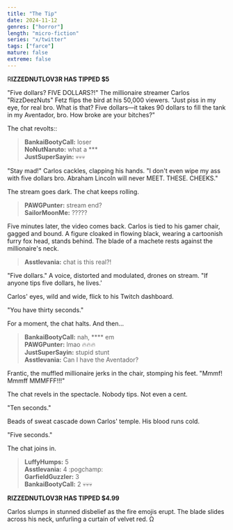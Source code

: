 ```yaml
---
title: "The Tip"
date: 2024-11-12
genres: ["horror"]
length: "micro-fiction"
series: "x/twitter"
tags: ["farce"]
mature: false
extreme: false
---
```

R**IZZEDNUTLOV3R HAS TIPPED $5**

"Five dollars? FIVE DOLLARS?!" The millionaire streamer Carlos "RizzDeezNuts" Fetz flips the bird at his 50,000 viewers. "Just piss in my eye, for real bro. What is that? Five dollars—it takes 90 dollars to fill the tank in my Aventador, bro. How broke are your bitches?"

The chat revolts::

>**BankaiBootyCall:** loser  
>**NoNutNaruto:** what a ***   
>**JustSuperSayin:** 💀💀💀   

"Stay mad!" Carlos cackles, clapping his hands. "I don't even wipe my ass with five dollars bro. Abraham Lincoln will never MEET. THESE. CHEEKS."

The stream goes dark. The chat keeps rolling.

>**PAWGPunter:** stream end?  
>**SailorMoonMe:** ?????  

Five minutes later, the video comes back. Carlos is tied to his gamer chair, gagged and bound. A figure cloaked in flowing black, wearing a cartoonish furry fox head, stands behind. The blade of a machete rests against the millionaire's neck.

>**Asstlevania:** chat is this real?! 

"Five dollars." A voice, distorted and modulated, drones on stream. "If anyone tips five dollars, he lives.'

Carlos' eyes, wild and wide, flick to his Twitch dashboard.

"You have thirty seconds."

For a moment, the chat halts. And then...

>**BankaiBootyCall:** nah, **** em  
>**PAWGPunter:** lmao 🔥🔥🔥  
>**JustSuperSayin:** stupid stunt  
>**Asstlevania:** Can I have the Aventador?  

Frantic, the muffled millionaire jerks in the chair, stomping his feet. "Mmmf! Mmmff MMMFFF!!!"

The chat revels in the spectacle. Nobody tips. Not even a cent.

"Ten seconds."

Beads of sweat cascade down Carlos' temple. His blood runs cold.

"Five seconds."

The chat joins in.

>**LuffyHumps:** 5  
>**Asstlevania:** 4 :pogchamp:  
>**GarfieldGuzzler:** 3  
>**BankaiBootyCall:** 2 💀💀💀  

**RIZZEDNUTLOV3R HAS TIPPED $4.99**

Carlos slumps in stunned disbelief as the fire emojis erupt. The blade slides across his neck, unfurling a curtain of velvet red. Ω